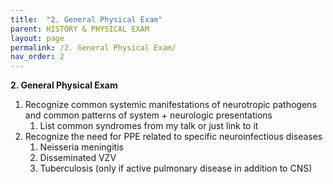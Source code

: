 ```yaml
---
title:  "2. General Physical Exam"
parent: HISTORY & PHYSICAL EXAM
layout: page
permalink: /2. General Physical Exam/
nav_order: 2
---
```


**2. General Physical Exam**

1. Recognize common systemic manifestations of neurotropic pathogens and common patterns of system \+ neurologic presentations  
   1. List common syndromes from my talk or just link to it  
2. Recognize the need for PPE related to specific neuroinfectious diseases  
   1. Neisseria meningitis  
   2. Disseminated VZV  
   3. Tuberculosis (only if active pulmonary disease in addition to CNS)

